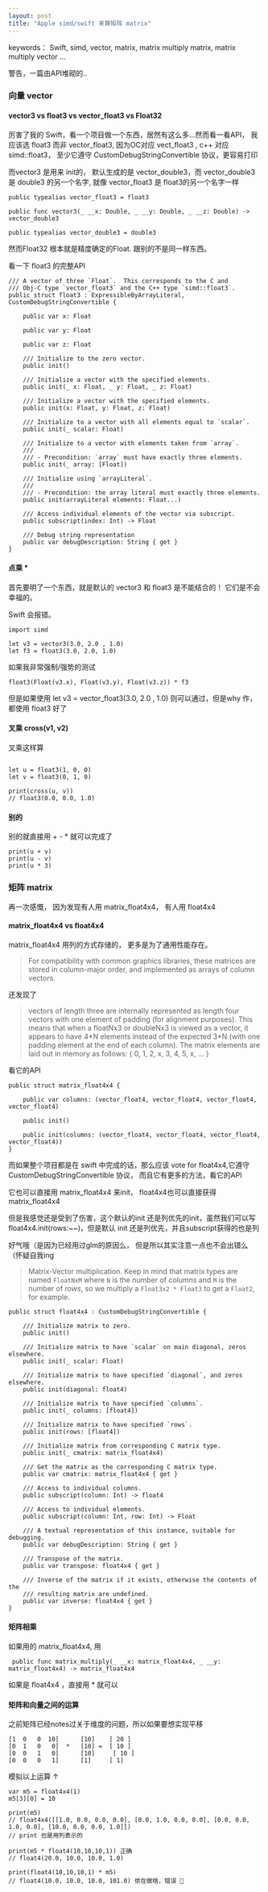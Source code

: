 ```yaml
---
layout: post
title: "Apple simd/swift 来算矩阵 matrix"
---
```



keywords： Swift, simd, vector, matrix, matrix multiply matrix, matrix multiply vector ...

警告，一篇由API堆砌的..

### 向量  vector 

#### vector3 vs float3 vs vector_float3 vs Float32


厉害了我的 Swift，看一个项目做一个东西，居然有这么多...然而看一看API， 我应该选 float3 而非 vector\_float3, 因为OC对应 vect\_float3 , c++ 对应 simd::float3， 至少它遵守 CustomDebugStringConvertible 协议，更容易打印

而vector3 是用来 init的， 默认生成的是 vector\_double3，而 vector\_double3 是 double3 的另一个名字, 就像 vector\_float3 是 float3的另一个名字一样



```
public typealias vector_float3 = float3
```


```
public func vector3(_ __x: Double, _ __y: Double, _ __z: Double) -> vector_double3

public typealias vector_double3 = double3
```


然而Float32 根本就是精度确定的Float. 跟别的不是同一样东西。


看一下 float3 的完整API

```
/// A vector of three `Float`.  This corresponds to the C and
/// Obj-C type `vector_float3` and the C++ type `simd::float3`.
public struct float3 : ExpressibleByArrayLiteral, CustomDebugStringConvertible {

    public var x: Float

    public var y: Float

    public var z: Float

    /// Initialize to the zero vector.
    public init()

    /// Initialize a vector with the specified elements.
    public init(_ x: Float, _ y: Float, _ z: Float)

    /// Initialize a vector with the specified elements.
    public init(x: Float, y: Float, z: Float)

    /// Initialize to a vector with all elements equal to `scalar`.
    public init(_ scalar: Float)

    /// Initialize to a vector with elements taken from `array`.
    ///
    /// - Precondition: `array` must have exactly three elements.
    public init(_ array: [Float])

    /// Initialize using `arrayLiteral`.
    ///
    /// - Precondition: the array literal must exactly three elements.
    public init(arrayLiteral elements: Float...)

    /// Access individual elements of the vector via subscript.
    public subscript(index: Int) -> Float

    /// Debug string representation
    public var debugDescription: String { get }
}

```

#### 点乘 * 

首先要明了一个东西，就是默认的 vector3 和 float3 是不能结合的！ 它们是不会幸福的。

Swift 会报错。

```
import simd

let v3 = vector3(3.0, 2.0 , 1.0)
let f3 = float3(3.0, 2.0, 1.0)
```

如果我非常强制/强势的测试


```
float3(Float(v3.x), Float(v3.y), Float(v3.z)) * f3

```

但是如果使用 let v3 = vector_float3(3.0, 2.0 , 1.0) 则可以通过，但是why 作，都使用 float3 好了

#### 叉乘 cross(v1, v2)

叉乘这样算


```

let u = float3(1, 0, 0)
let v = float3(0, 1, 0)

print(cross(u, v))
// float3(0.0, 0.0, 1.0)
```

#### 别的

别的就直接用 + - * 就可以完成了

```
print(u + v)
print(u - v)
print(u * 3)
```


### 矩阵 matrix

再一次感慨， 因为发现有人用 matrix_float4x4， 有人用 float4x4

#### matrix_float4x4 vs float4x4

matrix_float4x4 用列的方式存储的， 更多是为了通用性能存在。

>  For compatibility with common graphics libraries, these matrices are stored in column-major order, and implemented as arrays of column vectors.


还发现了

> vectors of length three are internally represented as length four vectors with one element of padding (for alignment purposes).  This means that when a floatNx3 or doubleNx3 is viewed as a vector, it appears to have 4\*N elements instead of the expected 3\*N (with one padding element at the end of each column).  The matrix elements are laid out in memory as follows:  { 0, 1, 2, x, 3, 4, 5, x, ... }

看它的API

```
public struct matrix_float4x4 {

    public var columns: (vector_float4, vector_float4, vector_float4, vector_float4)

    public init()

    public init(columns: (vector_float4, vector_float4, vector_float4, vector_float4))
}
```


而如果整个项目都是在 swift 中完成的话，那么应该 vote for float4x4,它遵守 CustomDebugStringConvertible 协议， 而且它有更多的方法，看它的API


它也可以直接用 matrix\_float4x4 来init， float4x4也可以直接获得matrix\_float4x4

但是我感觉还是受到了伤害，这个默认的init 还是列优先的init，虽然我们可以写 float4x4.init(rows:~~)，但是默认 init 还是列优先，并且subscript获得的也是列

好气哦（是因为已经用过glm的原因么， 但是所以其实注意一点也不会出错么（怀疑自我ing


> Matrix-Vector multiplication.  Keep in mind that matrix types are named `FloatNxM` where `N` is the number of *columns* and `M` is the number of *rows*, so we multiply a `Float3x2 * Float3` to get a `Float2`, for example.





```
public struct float4x4 : CustomDebugStringConvertible {

    /// Initialize matrix to zero.
    public init()

    /// Initialize matrix to have `scalar` on main diagonal, zeros elsewhere.
    public init(_ scalar: Float)

    /// Initialize matrix to have specified `diagonal`, and zeros elsewhere.
    public init(diagonal: float4)

    /// Initialize matrix to have specified `columns`.
    public init(_ columns: [float4])

    /// Initialize matrix to have specified `rows`.
    public init(rows: [float4])

    /// Initialize matrix from corresponding C matrix type.
    public init(_ cmatrix: matrix_float4x4)

    /// Get the matrix as the corresponding C matrix type.
    public var cmatrix: matrix_float4x4 { get }

    /// Access to individual columns.
    public subscript(column: Int) -> float4

    /// Access to individual elements.
    public subscript(column: Int, row: Int) -> Float

    /// A textual representation of this instance, suitable for debugging.
    public var debugDescription: String { get }

    /// Transpose of the matrix.
    public var transpose: float4x4 { get }

    /// Inverse of the matrix if it exists, otherwise the contents of the
    /// resulting matrix are undefined.
    public var inverse: float4x4 { get }
}
```

#### 矩阵相乘

如果用的 matrix_float4x4, 用

```
 public func matrix_multiply(_ __x: matrix_float4x4, _ __y: matrix_float4x4) -> matrix_float4x4
```

如果是 float4x4 ，直接用 * 就可以


#### 矩阵和向量之间的运算

之前矩阵已经notes过关于维度的问题，所以如果要想实现平移

```
[1	0	0  10]		[10]    [ 20 ]
[0	1	0	0]  * 	[10] =  [ 10 ]
[0	0	1	0]		[10] 	 [ 10 ]
[0	0	0	1]		[1]     [ 1]
```


模拟以上运算 ↑

```
var m5 = float4x4(1)
m5[3][0] = 10

print(m5)
// float4x4([[1.0, 0.0, 0.0, 0.0], [0.0, 1.0, 0.0, 0.0], [0.0, 0.0, 1.0, 0.0], [10.0, 0.0, 0.0, 1.0]]) 
// print 也是用列表示的

print(m5 * float4(10,10,10,1)) 正确
// float4(20.0, 10.0, 10.0, 1.0)

print(float4(10,10,10,1) * m5)
// float4(10.0, 10.0, 10.0, 101.0) 侬在做啥，错误 🙅
```




